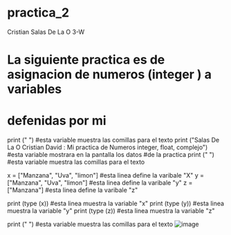 # practica_2
Cristian Salas De La O 3-W

# La siguiente practica es de asignacion de numeros (integer ) a variables 
# defenidas por mi

print (" ") #esta variable muestra las comillas para el texto
print ("Salas De La O Cristian David : Mi practica de  Numeros integer, float, complejo") #esta variable mostrara en la pantalla los datos 
#de la practica
print (" ") #esta variable muestra las comillas para el texto 

x = ["Manzana", "Uva", "limon"] #esta linea define la varibale "X"
y = ["Manzana", "Uva", "limon"] #esta linea define la varibale "y"
z = ["Manzana"] #esta linea define la varibale "z"

print (type (x)) #esta linea muestra la variable "x"
print (type (y)) #esta linea muestra la variable "y"
print (type (z)) #esta linea muestra la variable "z"

print (" ") #esta variable muestra las comillas para el texto 
![image](https://github.com/user-attachments/assets/3b627e94-040f-41c7-b490-3d9fe51674bf)
